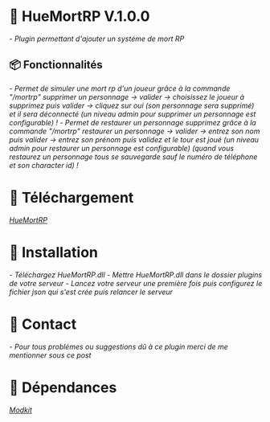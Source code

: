 # 💼  HueMortRP V.1.0.0
*- Plugin permettant d'ajouter un systéme de mort RP*
## 📦 Fonctionnalités 
*- Permet de simuler une mort rp d'un joueur grâce à la commande "/mortrp" supprimer un personnage -> valider -> choisissez le joueur à supprimez puis valider -> cliquez sur oui (son personnage sera supprimé) et il sera déconnecté (un niveau admin pour supprimer un personnage est configurable) !*
*- Permet de restaurer un personnage supprimez grâce à la commande "/mortrp" restaurer un personnage -> valider -> entrez son nom puis valider -> entrez son prénom puis validez et le tour est joué (un niveau admin pour restaurer un personnage est configurable) (quand vous restaurez un personnage tous se sauvegarde sauf le numéro de téléphone et son character id) !*
# 📣 Téléchargement
*[HueMortRP]()*
# 👷 Installation 
*- Téléchargez HueMortRP.dll*
*- Mettre HueMortRP.dll dans le dossier plugins de votre serveur*
*- Lancez votre serveur une première fois puis configurez le fichier json qui s'est crée puis relancer le serveur*
# 📱 Contact
*- Pour tous problémes ou suggestions dû à ce plugin merci de me mentionner sous ce post*
# 📘  Dépendances 
*[Modkit](https://github.com/Aarnow/NovaLife_ModKit-Releases/releases/latest)*
